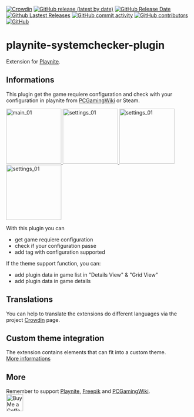 [![Crowdin](https://badges.crowdin.net/playnite-extensions/localized.svg)](https://crowdin.com/project/playnite-extensions)
[![GitHub release (latest by date)](https://img.shields.io/github/v/release/Lacro59/playnite-systemchecker-plugin?cacheSeconds=5000&logo=github)](https://github.com/Lacro59/playnite-systemchecker-plugin/releases/latest)
[![GitHub Release Date](https://img.shields.io/github/release-date/Lacro59/playnite-systemchecker-plugin?cacheSeconds=5000)](https://github.com/Lacro59/playnite-systemchecker-plugin/releases/latest)
[![Github Lastest Releases](https://img.shields.io/github/downloads/Lacro59/playnite-systemchecker-plugin/latest/total.svg)]()
[![GitHub commit activity](https://img.shields.io/github/commit-activity/m/Lacro59/playnite-systemchecker-plugin)](https://github.com/Lacro59/playnite-systemchecker-plugin/graphs/commit-activity)
[![GitHub contributors](https://img.shields.io/github/contributors/Lacro59/playnite-systemchecker-plugin?cacheSeconds=5000)](https://github.com/Lacro59/playnite-systemchecker-plugin/graphs/contributors)
[![GitHub](https://img.shields.io/github/license/Lacro59/playnite-systemchecker-plugin?cacheSeconds=50000)](https://github.com/Lacro59/playnite-systemchecker-plugin/blob/master/LICENSE)

# playnite-systemchecker-plugin
Extension for [Playnite](https://playnite.link).  

## Informations
This plugin get the game requiere configuration and check with your configuration in playnite from [PCGamingWiki](https://www.pcgamingwiki.com/wiki/Home) or Steam. 

<a href="https://github.com/Lacro59/playnite-systemchecker-plugin/blob/master/forum/main_01.jpg?raw=true">
  <picture>
    <img alt="main_01" src="https://github.com/Lacro59/playnite-systemchecker-plugin/blob/master/forum/main_01.jpg?raw=true" height="150px">
  </picture>
</a>
<a href="https://github.com/Lacro59/playnite-systemchecker-plugin/blob/master/forum/settings_01.jpg?raw=true">
  <picture>
    <img alt="settings_01" src="https://github.com/Lacro59/playnite-systemchecker-plugin/blob/master/forum/settings_01.jpg?raw=true" height="150px">
  </picture>
</a>

<a href="https://github.com/Lacro59/playnite-systemchecker-plugin/blob/master/forum/settings_02.jpg?raw=true">
  <picture>
    <img alt="settings_01" src="https://github.com/Lacro59/playnite-systemchecker-plugin/blob/master/forum/settings_02.jpg?raw=true" height="150px">
  </picture>
</a>

<a href="https://github.com/Lacro59/playnite-systemchecker-plugin/blob/master/forum/control_01.jpg?raw=true">
  <picture>
    <img alt="settings_01" src="https://github.com/Lacro59/playnite-systemchecker-plugin/blob/master/forum/control_01.jpg?raw=true" height="150px">
  </picture>
</a>

With this plugin you can
* get game requiere configuration
* check if your configuration passe
* add tag with configuration supported
    
If the theme support function, you can:
* add plugin data in game list in "Details View" & "Grid View"
* add plugin data in game details

## Translations
You can help to translate the extensions do different languages via the project [Crowdin](https://crowdin.com/project/playnite-extensions) page.

## Custom theme integration
The extension contains elements that can fit into a custom theme.  
[More informations](https://github.com/Lacro59/playnite-systemchecker-plugin/wiki/Addition-in-a-custom-theme)

## More
Remember to support [Playnite](https://www.patreon.com/playnite), [Freepik](https://www.flaticon.com/authors/freepik) and [PCGamingWiki](https://www.pcgamingwiki.com/wiki/PCGamingWiki:Donate).  
<a href='https://ko-fi.com/lacro59'><img height='35' style='border:0px;height:46px;' src='https://az743702.vo.msecnd.net/cdn/kofi3.png?v=0' border='0' alt='Buy Me a Coffee at ko-fi.com' /></a>
